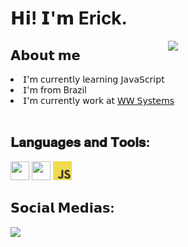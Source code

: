 <h1>𝗛𝗶! 𝗜'𝗺 Erick.</h1>
<img align="right" width="50%" src="https://cdn.dribbble.com/users/220167/screenshots/2373375/resp_dribbble.gif">

<h2> 𝗔𝗯𝗼𝘂𝘁 𝗺𝗲 </h2>

<li>  𝖨'𝗆 𝖼𝗎𝗋𝗋𝖾𝗇𝗍𝗅𝗒 𝗅𝖾𝖺𝗋𝗇𝗂𝗇𝗀 𝖩𝖺𝗏𝖺𝖲𝖼𝗋𝗂𝗉𝗍</li>
<li>  𝖨'𝗆 𝖿𝗋𝗈𝗆 Brazil </li>
<li>  𝖨'𝗆 𝖼𝗎𝗋𝗋𝖾𝗇𝗍𝗅𝗒 𝗐𝗈𝗋𝗄 𝖺𝗍 <a href="https://github.com/ww-systems-br">𝖶𝖶 𝖲𝗒𝗌𝗍𝖾𝗆𝗌</a> </li>

<br />


<h2>𝐋𝐚𝐧𝐠𝐮𝐚𝐠𝐞𝐬 𝐚𝐧𝐝 𝐓𝐨𝐨𝐥𝐬:</h2>
<code><a href="https://developer.mozilla.org/pt-BR/docs/Web/HTML"><img height="30" width="30" src="https://cdn-icons-png.flaticon.com/512/1051/1051277.png"></a></code>
<code><a href="https://developer.mozilla.org/pt-BR/docs/Web/CSS"><img height="30" width="30" src="https://cdn.iconscout.com/icon/free/png-256/css-131-722685.png"></a></code>
<code><a href="https://developer.mozilla.org/pt-BR/docs/Web/JavaScript"><img height="30" width="30" src="https://raw.githubusercontent.com/github/explore/80688e429a7d4ef2fca1e82350fe8e3517d3494d/topics/javascript/javascript.png"></a></code>
<br/>
  
  
  <h2>𝗦𝗼𝗰𝗶𝗮𝗹 𝗠𝗲𝗱𝗶𝗮𝘀:</h2>
<div> 
  <a href="https://instagram.com/erickg.schaeffer" target="_blank"><img src="https://img.shields.io/badge/-Instagram-%23E4405F?style=for-the-badge&logo=instagram&logoColor=white" target="_blank"></a>
  
 </div>
